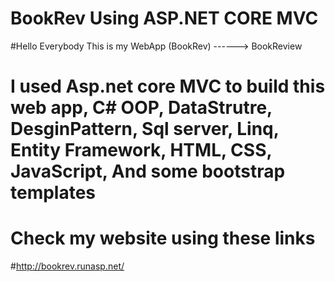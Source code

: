 # BookRev Using ASP.NET CORE MVC


#Hello Everybody This is my WebApp  (BookRev) ------> BookReview 
# I used Asp.net core MVC to build this web app, C# OOP, DataStrutre, DesginPattern, Sql server, Linq, Entity Framework, HTML, CSS, JavaScript, And some bootstrap templates

# Check my website using these links   

#http://bookrev.runasp.net/

